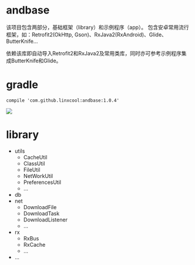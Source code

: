 # andbase

该项目包含两部分，基础框架（library）和示例程序（app）。 包含安卓常用流行框架，如：Retrofit2(OkHttp, Gson)、RxJava2(RxAndroid)、Glide、ButterKnife...

依赖该库即自动导入Retrofit2和RxJava2及常用类库，同时亦可参考示例程序集成ButterKnife和Glide。

# gradle
```
compile 'com.github.linxcool:andbase:1.0.4'
```

[![](https://jitpack.io/v/linxcool/andbase.svg)](https://jitpack.io/#linxcool/andbase)

# library
* utils
  * CacheUtil 
  * ClassUtil
  * FileUtil
  * NetWorkUtil
  * PreferencesUtil
  * ...
* db
* net
  * DownloadFile
  * DownloadTask
  * DownloadListener
  * ...
* rx
  * RxBus
  * RxCache
  * ...
* ...

